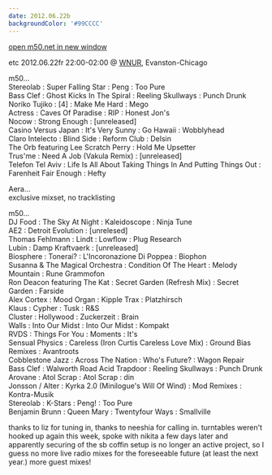 ```yaml
---
date: 2012.06.22b
backgroundColor: '#99CCCC'
---
```


[open m50.net in new window  
](http://m50.net/)  

etc 2012.06.22fr 22:00-02:00 @ [WNUR](http://www.wnur.org/), Evanston-Chicago  

m50...  
Stereolab : Super Falling Star : Peng : Too Pure  
Bass Clef : Ghost Kicks In The Spiral : Reeling Skullways : Punch Drunk  
Noriko Tujiko : \[4\] : Make Me Hard : Mego  
Actress : Caves Of Paradise : RIP : Honest Jon's  
Nocow : Strong Enough : \[unreleased\]  
Casino Versus Japan : It's Very Sunny : Go Hawaii : Wobblyhead  
Claro Intelecto : Blind Side : Reform Club : Delsin  
The Orb featuring Lee Scratch Perry : Hold Me Upsetter  
Trus'me : Need A Job (Vakula Remix) : \[unreleased\]  
Telefon Tel Aviv : Life Is All About Taking Things In And Putting Things Out : Farenheit Fair Enough : Hefty  

Aera...  
exclusive mixset, no tracklisting  

m50...  
DJ Food : The Sky At Night : Kaleidoscope : Ninja Tune  
AE2 : Detroit Evolution : \[unrelesed\]  
Thomas Fehlmann : Lindt : Lowflow : Plug Research  
Lubin : Damp Kraftvaerk : \[unreleased\]  
Biosphere : Tonerai? : L'Incoronazione Di Poppea : Biophon  
Susanna & The Magical Orchestra : Condition Of The Heart : Melody Mountain : Rune Grammofon  
Ron Deacon featuring The Kat : Secret Garden (Refresh Mix) : Secret Garden : Farside  
Alex Cortex : Mood Organ : Kipple Trax : Platzhirsch  
Klaus : Cypher : Tusk : R&S  
Cluster : Hollywood : Zuckerzeit : Brain  
Walls : Into Our Midst : Into Our Midst : Kompakt  
RVDS : Things For You : Moments : It's  
Sensual Physics : Careless (Iron Curtis Careless Love Mix) : Ground Bias Remixes : Avantroots  
Cobblestone Jazz : Across The Nation : Who's Future? : Wagon Repair  
Bass Clef : Walworth Road Acid Trapdoor : Reeling Skullways : Punch Drunk  
Arovane : Atol Scrap : Atol Scrap : din  
Jonsson / Alter : Kyrka 2.0 (Minilogue's Will Of Wind) : Mod Remixes : Kontra-Musik  
Stereolab : K-Stars : Peng! : Too Pure  
Benjamin Brunn : Queen Mary : Twentyfour Ways : Smallville  

thanks to liz for tuning in, thanks to neeshia for calling in. turntables weren't hooked up again this week, spoke with nikita a few days later and apparently securing of the sb coffin setup is no longer an active project, so I guess no more live radio mixes for the foreseeable future (at least the next year.) more guest mixes!